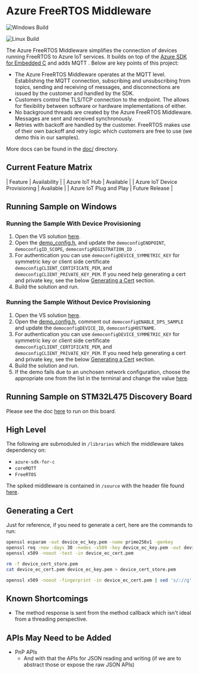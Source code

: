 # Azure FreeRTOS Middleware

![Windows Build](https://github.com/Azure/azure-iot-middleware-freertos/workflows/MSBuild/badge.svg)

![Linux Build](https://github.com/Azure/azure-iot-middleware-freertos/workflows/C/C++%20CI/badge.svg)

The Azure FreeRTOS Middleware simplifies the connection of devices running FreeRTOS to Azure IoT services. It builds on top of the [Azure SDK for Embedded C](https://github.com/Azure/azure-sdk-for-c) and adds MQTT . Below are key points of this project:

- The Azure FreeRTOS Middleware operates at the MQTT level. Establishing the MQTT connection, subscribing and unsubscribing from topics, sending and receiving of messages, and disconnections are issued by the customer and handled by the SDK.
- Customers control the TLS/TCP connection to the endpoint. The allows for flexibility between software or hardware implementations of either.
- No background threads are created by the Azure FreeRTOS Middleware. Messages are sent and received synchronously.
- Retries with backoff are handled by the customer. FreeRTOS makes use of their own backoff and retry logic which customers are free to use (we demo this in our samples).


More docs can be found in the [doc/](doc/) directory.

## Current Feature Matrix

| Feature | Availability |
| Azure IoT Hub | Available |
| Azure IoT Device Provisioning | Available |
| Azure IoT Plug and Play | Future Release |

## Running Sample on Windows

### Running the Sample With Device Provisioning

1. Open the VS solution [here](./demo/sample_azure_iot_embedded_sdk).
1. Open the [demo_config.h](./demo/sample_azure_iot_embedded_sdk/demo_config.h), and update the `democonfigENDPOINT`, `democonfigID_SCOPE`, `democonfigREGISTRATION_ID `. 
1. For authentication you can use `democonfigDEVICE_SYMMETRIC_KEY` for symmetric key or client side certificate `democonfigCLIENT_CERTIFICATE_PEM`, and `democonfigCLIENT_PRIVATE_KEY_PEM`. If you need help generating a cert and private key, see the below [Generating a Cert](#generating-a-cert) section.
1. Build the solution and run.

### Running the Sample Without Device Provisioning

1. Open the VS solution [here](./demo/sample_azure_iot_embedded_sdk).
1. Open the [demo_config.h](./demo/sample_azure_iot_embedded_sdk/demo_config.h), comment out `democonfigENABLE_DPS_SAMPLE` and update the `democonfigDEVICE_ID`, `democonfigHOSTNAME`. 
1. For authentication you can use `democonfigDEVICE_SYMMETRIC_KEY` for symmetric key or client side certificate `democonfigCLIENT_CERTIFICATE_PEM`, and `democonfigCLIENT_PRIVATE_KEY_PEM`. If you need help generating a cert and private key, see the below [Generating a Cert](#generating-a-cert) section.
1. Build the solution and run.
1. If the demo fails due to an unchosen network configuration, choose the appropriate one from the list in the terminal and change the value [here](https://github.com/hihigupt/azure_freertos_middleware/blob/e3bcba92e15d47f7f184ef3648782bf84bb84c7b/demo/sample_azure_iot_embedded_sdk/FreeRTOSConfig.h#L138).

## Running Sample on STM32L475 Discovery Board

Please see the doc [here](./demo/sample_azure_iot_embedded_sdk/stm32l475/ReadMe.md) to run on this board.

## High Level

The following are submoduled in `/libraries` which the middleware takes dependency on:

- `azure-sdk-for-c`
- `coreMQTT`
- `FreeRTOS`

The spiked middleware is contained in `/source` with the header file found [here](./source/include/azure_iot_hub_client.h).

## Generating a Cert

Just for reference, if you need to generate a cert, here are the commands to run:

```bash
openssl ecparam -out device_ec_key.pem -name prime256v1 -genkey
openssl req -new -days 30 -nodes -x509 -key device_ec_key.pem -out device_ec_cert.pem -config x509_config.cfg -subj "/CN=azure-freertos-device"
openssl x509 -noout -text -in device_ec_cert.pem

rm -f device_cert_store.pem
cat device_ec_cert.pem device_ec_key.pem > device_cert_store.pem

openssl x509 -noout -fingerprint -in device_ec_cert.pem | sed 's/://g'| sed 's/\(SHA1 Fingerprint=\)//g' | tee fingerprint.txt
```

## Known Shortcomings

- The method response is sent from the method callback which isn't ideal from a threading perspective.

## APIs May Need to be Added

- PnP APIs
  - And with that the APIs for JSON reading and writing (if we are to abstract those or expose the raw JSON APIs)